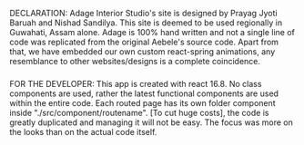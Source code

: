 DECLARATION: Adage Interior Studio's site is designed by Prayag Jyoti Baruah and Nishad Sandilya. This site is deemed to be used regionally in Guwahati, Assam alone. Adage is 100% hand written and not a single line of code was replicated from the original Aebele's source code. Apart from that, we have embedded our own custom react-spring animations, any resemblance to other websites/designs is a complete coincidence. 
###
FOR THE DEVELOPER: This app is created with react 16.8. No class components are used, rather the latest functional components are used within the entire code. Each routed page has its own folder component inside "./src/component/routename". [To cut huge costs], the code is greatly duplicated and managing it will not be easy. The focus was more on the looks than on the actual code itself.
